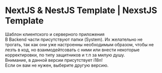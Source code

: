 # NextJS & NestJS Template | NexstJS Template </br>
Шаблон клиентского и серверного приложения </br>
В Backend части присутствуют папки (System). Их желательно не трогать, так как они уже настроенны необходимым образом, чтобы не лезть в код, но взаимодейтсовать с ними или внести некоторые корректировки, по типу защитников и т.п за милую душу. </br>
Внимание, в данной версии присутствует i18n! </br>
Если он вам не нужен, выберите другую версию. </br>
